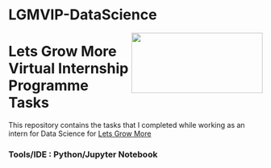 # LGMVIP-DataScience
<img align = right height = 120 width = 260 src = https://letsgrowmore.in/wp-content/uploads/2021/05/Artboard-1-1-removebg-preview-e1645900071758.jpg>





# Lets Grow More Virtual Internship Programme Tasks

This repository contains the tasks that I completed while working as an intern for Data Science for [Lets Grow More](https://letsgrowmore.in//)

### Tools/IDE : Python/Jupyter Notebook

